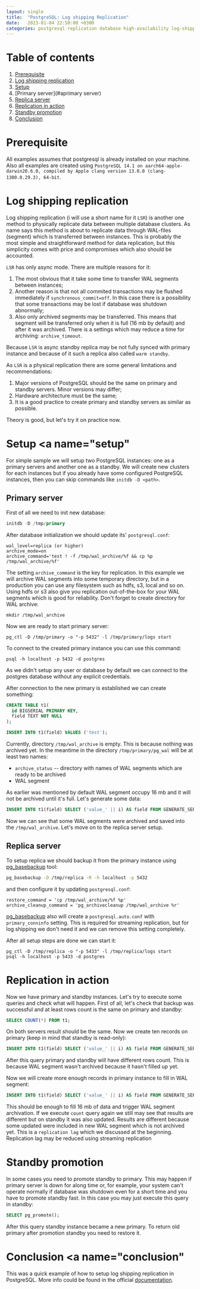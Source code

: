 ```yaml
---
layout: single
title:  "PostgreSQL: Log shipping Replication"
date:   2023-01-04 22:50:00 +0300
categories: postgresql replication database high-availability log-shipping
---
```


# Table of contents
1. [Prerequisite](#prerequisite)
2. [Log shipping replication](#log-shipping-replication)
3. [Setup](#setup)
  1. [Primary server](#aprimary server)
  2. [Replica server](#replica)
4. [Replication in action](#action)   
5. [Standby promotion](#standby-promotion)
6. [Conclusion](#conclusion)

# Prerequisite <a name="prerequisite"></a>
All examples assumes that postgresql is already installed on your machine.
Also all examples are created using `PostgreSQL 14.1 on aarch64-apple-darwin20.6.0, compiled by Apple clang version 13.0.0 (clang-1300.0.29.3), 64-bit`.

# Log shipping replication <a name="log-shipping-replication"></a>
Log shipping replication (i will use a short name for it `LSR`) is another one method to physically replicate data between multiple database clusters. As name says this method is about to replicate data through WAL-files (segment) which is transferred between instances. This is probably the most simple and straightforward method for data replication, but this simplicity comes with price and compromises which also should be accounted.

`LSR` has only async mode. There are multiple reasons for it:
1. The most obvious that it take some time to transfer WAL segments between instances;
2. Another reason is that not all commited transactions may be flushed immediately if `synchronous_commit=off`. In this case there is a possibility that some transactions may be lost if database was shutdown abnormally;
3. Also only archived segments may be transferred. This means that segment will be transferred only when it is full (16 mb by default) and after it was archived. There is a settings which may reduce a time for archiving: `archive_timeout`.

Because `LSR` is async standby replica may be not fully synced with primary instance and because of it such a replica also called `warm standby`.

As `LSR` is a physical replication there are some general limitations and recommendations:
1. Major versions of PostgreSQL should be the same on primary and standby servers. Minor versions may differ;
2. Hardware architecture must be the same;
3. It is a good practice to create primary and standby servers as similar as possible.

Theory is good, but let's try it on practice now.

# Setup <a name="setup"
For simple sample we will setup two PostgreSQL instances: one as a primary servers and another one as a standby. We will create new clusters for each instances but if you already have some configured PostgreSQL instances, then you can skip commands like `initdb -D <path>`.

## Primary server <a name="primary server"></a>
First of all we need to init new database:
```sql
initdb -D /tmp/primary
```

After database initialization we should update its' `postgresql.conf`:
```
wal_level=replica (or higher)
archive_mode=on
archive_command='test ! -f /tmp/wal_archive/%f && cp %p /tmp/wal_archive/%f'
```

The setting `archive_command` is the key for replication. In this example we will archive WAL segments into some temporary directory, but in a production you can use any filesystem such as hdfs, s3, local and so on. Using hdfs or s3 also give you replication out-of-the-box for your WAL segments which is good for reliability. Don't forget to create directory for WAL archive:
```
mkdir /tmp/wal_archive
```

Now we are ready to start primary server:
```
pg_ctl -D /tmp/primary -o "-p 5432" -l /tmp/primary/logs start
```

To connect to the created primary instance you can use this command:
```
psql -h localhost -p 5432 -d postgres
```

As we didn't setup any user or database by default we can connect to the postgres database without any explicit credentials.

After connection to the new primary is established we can create something:
```sql
CREATE TABLE t1(
  id BIGSERIAL PRIMARY KEY,
  field TEXT NOT NULL
);

INSERT INTO t1(field) VALUES ('test');
```

Currently, directory `/tmp/wal_archive` is empty. This is because nothing was archived yet. In the meantime in the directory `/tmp/primary/pg_wal` will be at least two names:
- `archive_status` -- directory with names of WAL segments which are ready to be archived
- WAL segment

As earlier was mentioned by default WAL segment occupy 16 mb and it will not be archived until it's full. Let's generate some data:
```sql
INSERT INTO t1(field) SELECT ('value_' || i) AS field FROM GENERATE_SERIES(1, 200000) s(i);
```

Now we can see that some WAL segments were archived and saved into the `/tmp/wal_archive`. Let's move on to the replica server setup.

## Replica server <a name="replica"></a>
To setup replica we should backup it from the primary instance using [pg_basebackup](https://www.postgresql.org/docs/current/app-pgbasebackup.html) tool:
```sh
pg_basebackup -D /tmp/replica -R -h localhost -p 5432
```

and then configure it by updating `postgresql.conf`:
```
restore_command = 'cp /tmp/wal_archive/%f %p'
archive_cleanup_command = 'pg_archivecleanup /tmp/wal_archive %r'
```
[pg_basebackup](https://www.postgresql.org/docs/current/app-pgbasebackup.html) also will create a `postgresql.auto.conf` with `primary_conninfo` setting. This is required for streaming replication, but for log shipping we don't need it and we can remove this setting completely.


After all setup steps are done we can start it:
```
pg_ctl -D /tmp/replica -o "-p 5433" -l /tmp/replica/logs start
psql -h localhost -p 5433 -d postgres
```

# Replication in action <a name="action">
Now we have primary and standby instances. Let's try to execute some queries and check what will happen.
First of all, let's check that backup was successful and at least rows count is the same on primary and standby:
```sql
SELECt COUNT(*) FROM t1;
```
On both servers result should be the same. Now we create ten records on primary (keep in mind that standby is read-only):
```sql
INSERT INTO t1(field) SELECT ('value_' || i) AS field FROM GENERATE_SERIES(1, 10) s(i);
```

After this query primary and standby will have different rows count. This is because WAL segment wasn't archived because it hasn't filled up yet.

Now we will create more enough records in primary instance to fill in WAL segment:
```sql
INSERT INTO t1(field) SELECT ('value_' || i) AS field FROM GENERATE_SERIES(1, 300000) s(i);
```

This should be enough to fill 16 mb of data and trigger WAL segment archivation. If we execute `count` query again we still may see that results are different but on standby it was also updated. Results are different because some updated were included in new WAL segment which is not archived yet. This is a `replication lag` which we discussed at the beginning. Replication lag may be reduced using streaming replication

# Standby promotion <a name="standby-promotion">
In some cases you need to promote standby to primary. This may happen if primary server is down for  along time or, for example, your system can't operate normally if database was shutdown even for a short time and you have to promote standby fast. In this case you may just execute this query in standby:
```sql
SELECT pg_promote();
```

After this query standby instance became a new primary. To return old primary after promotion standby you need to restore it.

# Conclusion <a name="conclusion"
This was a quick example of how to setup log shipping replication in PostgreSQL. More info could be found in the official [documentation](https://www.postgresql.org/docs/current/warm-standby.html).
